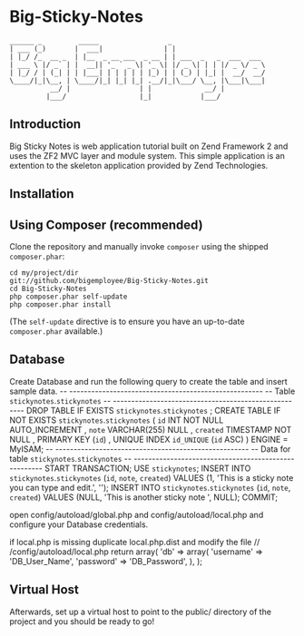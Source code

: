 Big-Sticky-Notes
================
    ______ _         _____                 _
    | ___ (_)       |  ___|               | |
    | |_/ /_  __ _  | |__  _ __ ___  _ __ | | ___  _   _  ___  ___
    | ___ \ |/ _` | |  __|| '_ ` _ \| '_ \| |/ _ \| | | |/ _ \/ _ \
    | |_/ / | (_| | | |___| | | | | | |_) | | (_) | |_| |  __/  __/
    \____/|_|\__, | \____/|_| |_| |_| .__/|_|\___/ \__, |\___|\___|
              __/ |                 | |             __/ |
             |___/                  |_|            |___/

Introduction
------------
Big Sticky Notes is web application tutorial built on Zend Framework 2 and uses
the ZF2 MVC layer and module system. This simple application is an extention to
the skeleton application provided by Zend Technologies.

Installation
------------

Using Composer (recommended)
----------------------------
Clone the repository and manually invoke `composer` using the shipped
`composer.phar`:

    cd my/project/dir
    git://github.com/bigemployee/Big-Sticky-Notes.git
    cd Big-Sticky-Notes
    php composer.phar self-update
    php composer.phar install

(The `self-update` directive is to ensure you have an up-to-date `composer.phar`
available.)

Database
--------
Create Database and run the following query to create the table and insert
sample data.
    -- -----------------------------------------------------
    -- Table `stickynotes`.`stickynotes`
    -- -----------------------------------------------------
    DROP TABLE IF EXISTS `stickynotes`.`stickynotes` ;
    CREATE TABLE IF NOT EXISTS `stickynotes`.`stickynotes` (
    `id` INT NOT NULL AUTO_INCREMENT ,
    `note` VARCHAR(255) NULL ,
    `created` TIMESTAMP NOT NULL ,
    PRIMARY KEY (`id`) ,
    UNIQUE INDEX `id_UNIQUE` (`id` ASC) )
    ENGINE = MyISAM;
    -- -----------------------------------------------------
    -- Data for table `stickynotes`.`stickynotes`
    -- -----------------------------------------------------
    START TRANSACTION;
    USE `stickynotes`;
    INSERT INTO `stickynotes`.`stickynotes` (`id`, `note`, `created`) VALUES (1, 'This is a sticky note you can type and edit.', '');
    INSERT INTO `stickynotes`.`stickynotes` (`id`, `note`, `created`) VALUES (NULL, 'This is another sticky note ', NULL);
    COMMIT;

open config/autoload/global.php and config/autoload/local.php and configure
your Database credentials.

if local.php is missing duplicate local.php.dist and modify the file
    // /config/autoload/local.php
    return array(
        'db' => array(
            'username' => 'DB_User_Name',
            'password' => 'DB_Password',
        ),
    );

Virtual Host
------------
Afterwards, set up a virtual host to point to the public/ directory of the
project and you should be ready to go!
